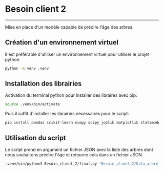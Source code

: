# Besoin client 2
---

Mise en place d'un modèle capable de prédire l'âge des arbres.

## Création d'un environnement virtuel

Il est préférable d'utiliser un environnement virtuel pour utiliser le projet python.

```bash
python -m venv .venv
```

## Installation des librairies

Activation du terminal python pour installer des libraires avec pip:  

```bash
source .venv/bin/activate
```

Puis il suffit d'installer les librairies nécessaires pour le script:

```bash
pip install pandas scikit-learn numpy scipy joblib matplotlib statsmodels joblib json seaborn argparse
```

## Utilisation du script

Le script prend en argument un fichier JSON avec la liste des arbres dont nous souhaitons prédire l'âge et retourne cela dans un fichier JSON.

```bash
.venv/bin/python3 Besoin_client_2/final.py "Besoin_client_2/Data_arbre.json"
```